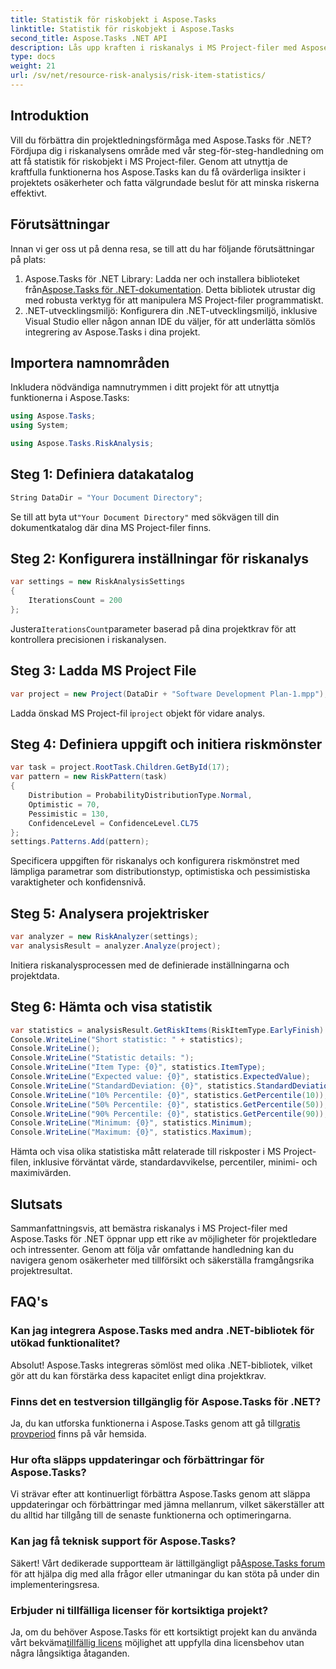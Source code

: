 ```yaml
---
title: Statistik för riskobjekt i Aspose.Tasks
linktitle: Statistik för riskobjekt i Aspose.Tasks
second_title: Aspose.Tasks .NET API
description: Lås upp kraften i riskanalys i MS Project-filer med Aspose.Tasks för .NET. Få insikter, minska osäkerheter och driv projektframgång utan ansträngning.
type: docs
weight: 21
url: /sv/net/resource-risk-analysis/risk-item-statistics/
---
```

## Introduktion
Vill du förbättra din projektledningsförmåga med Aspose.Tasks för .NET? Fördjupa dig i riskanalysens område med vår steg-för-steg-handledning om att få statistik för riskobjekt i MS Project-filer. Genom att utnyttja de kraftfulla funktionerna hos Aspose.Tasks kan du få ovärderliga insikter i projektets osäkerheter och fatta välgrundade beslut för att minska riskerna effektivt.
## Förutsättningar
Innan vi ger oss ut på denna resa, se till att du har följande förutsättningar på plats:
1.  Aspose.Tasks för .NET Library: Ladda ner och installera biblioteket från[Aspose.Tasks för .NET-dokumentation](https://reference.aspose.com/tasks/net/). Detta bibliotek utrustar dig med robusta verktyg för att manipulera MS Project-filer programmatiskt.
2. .NET-utvecklingsmiljö: Konfigurera din .NET-utvecklingsmiljö, inklusive Visual Studio eller någon annan IDE du väljer, för att underlätta sömlös integrering av Aspose.Tasks i dina projekt.

## Importera namnområden
Inkludera nödvändiga namnutrymmen i ditt projekt för att utnyttja funktionerna i Aspose.Tasks:
```csharp
using Aspose.Tasks;
using System;

using Aspose.Tasks.RiskAnalysis;
```

## Steg 1: Definiera datakatalog
```csharp
String DataDir = "Your Document Directory";
```
 Se till att byta ut`"Your Document Directory"` med sökvägen till din dokumentkatalog där dina MS Project-filer finns.
## Steg 2: Konfigurera inställningar för riskanalys
```csharp
var settings = new RiskAnalysisSettings
{
    IterationsCount = 200
};
```
 Justera`IterationsCount`parameter baserad på dina projektkrav för att kontrollera precisionen i riskanalysen.
## Steg 3: Ladda MS Project File
```csharp
var project = new Project(DataDir + "Software Development Plan-1.mpp");
```
 Ladda önskad MS Project-fil i`project` objekt för vidare analys.
## Steg 4: Definiera uppgift och initiera riskmönster
```csharp
var task = project.RootTask.Children.GetById(17);
var pattern = new RiskPattern(task)
{
    Distribution = ProbabilityDistributionType.Normal,
    Optimistic = 70,
    Pessimistic = 130,
    ConfidenceLevel = ConfidenceLevel.CL75
};
settings.Patterns.Add(pattern);
```
Specificera uppgiften för riskanalys och konfigurera riskmönstret med lämpliga parametrar som distributionstyp, optimistiska och pessimistiska varaktigheter och konfidensnivå.
## Steg 5: Analysera projektrisker
```csharp
var analyzer = new RiskAnalyzer(settings);
var analysisResult = analyzer.Analyze(project);
```
Initiera riskanalysprocessen med de definierade inställningarna och projektdata.
## Steg 6: Hämta och visa statistik
```csharp
var statistics = analysisResult.GetRiskItems(RiskItemType.EarlyFinish).Get(project.RootTask);
Console.WriteLine("Short statistic: " + statistics);
Console.WriteLine();
Console.WriteLine("Statistic details: ");
Console.WriteLine("Item Type: {0}", statistics.ItemType);
Console.WriteLine("Expected value: {0}", statistics.ExpectedValue);
Console.WriteLine("StandardDeviation: {0}", statistics.StandardDeviation);
Console.WriteLine("10% Percentile: {0}", statistics.GetPercentile(10));
Console.WriteLine("50% Percentile: {0}", statistics.GetPercentile(50));
Console.WriteLine("90% Percentile: {0}", statistics.GetPercentile(90));
Console.WriteLine("Minimum: {0}", statistics.Minimum);
Console.WriteLine("Maximum: {0}", statistics.Maximum);
```
Hämta och visa olika statistiska mått relaterade till riskposter i MS Project-filen, inklusive förväntat värde, standardavvikelse, percentiler, minimi- och maximivärden.

## Slutsats
Sammanfattningsvis, att bemästra riskanalys i MS Project-filer med Aspose.Tasks för .NET öppnar upp ett rike av möjligheter för projektledare och intressenter. Genom att följa vår omfattande handledning kan du navigera genom osäkerheter med tillförsikt och säkerställa framgångsrika projektresultat.
## FAQ's
### Kan jag integrera Aspose.Tasks med andra .NET-bibliotek för utökad funktionalitet?
Absolut! Aspose.Tasks integreras sömlöst med olika .NET-bibliotek, vilket gör att du kan förstärka dess kapacitet enligt dina projektkrav.
### Finns det en testversion tillgänglig för Aspose.Tasks för .NET?
 Ja, du kan utforska funktionerna i Aspose.Tasks genom att gå till[gratis provperiod](https://releases.aspose.com/) finns på vår hemsida.
### Hur ofta släpps uppdateringar och förbättringar för Aspose.Tasks?
Vi strävar efter att kontinuerligt förbättra Aspose.Tasks genom att släppa uppdateringar och förbättringar med jämna mellanrum, vilket säkerställer att du alltid har tillgång till de senaste funktionerna och optimeringarna.
### Kan jag få teknisk support för Aspose.Tasks?
Säkert! Vårt dedikerade supportteam är lättillgängligt på[Aspose.Tasks forum](https://forum.aspose.com/c/tasks/15) för att hjälpa dig med alla frågor eller utmaningar du kan stöta på under din implementeringsresa.
### Erbjuder ni tillfälliga licenser för kortsiktiga projekt?
 Ja, om du behöver Aspose.Tasks för ett kortsiktigt projekt kan du använda vårt bekväma[tillfällig licens](https://purchase.aspose.com/temporary-license/) möjlighet att uppfylla dina licensbehov utan några långsiktiga åtaganden.